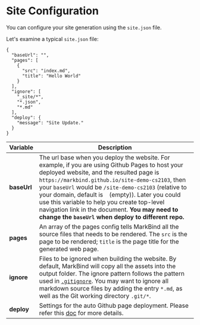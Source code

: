 <link rel="stylesheet" href="{{baseUrl}}/css/main.css">

<include src="../common/header.md" />

<div class="website-content">

# Site Configuration

You can configure your site generation using the `site.json` file.

Let's examine a typical `site.json` file:
```
{
  "baseUrl": "",
  "pages": [
    {
      "src": "index.md",
      "title": "Hello World"
    }
  ],
  "ignore": [
    "_site/*",
    "*.json",
    "*.md"
  ],
  "deploy": {
    "message": "Site Update."
  }
}

```

| Variable | Description |
|----------|--------------------------------------------------------------------------------------------------------------------------------------------------------------------------------------------------------------------------------------|
| **baseUrl** | The url base when you deploy the website. For example, if you are using Github Pages to host your deployed website, and the resulted page is `https://markbind.github.io/site-demo-cs2103`, then your `baseUrl` would be `/site-demo-cs2103` (relative to your domain, default is ` ` (empty)). Later you could use this variable to help you create top-level navigation link in the document. **You may need to change the `baseUrl` when deploy to different repo.** |
| **pages** | An array of the pages config tells MarkBind all the source files that needs to be rendered. The `src` is the page to be rendered; `title` is the page title for the generated web page. |
| **ignore** | Files to be ignored when building the website. By default, MarkBind will copy all the assets into the output folder. The ignore pattern follows the pattern used in [`.gitignore`](https://git-scm.com/docs/gitignore#_pattern_format). You may want to ignore all markdown source files by adding the entry `*.md`, as well as the Git working directory `.git/*`. |
| **deploy** | Settings for the auto Github page deployment. Please refer this [doc](ghpagesDeployment.html) for more details. |

<include src="../common/userGuideSections.md" />

</div>
